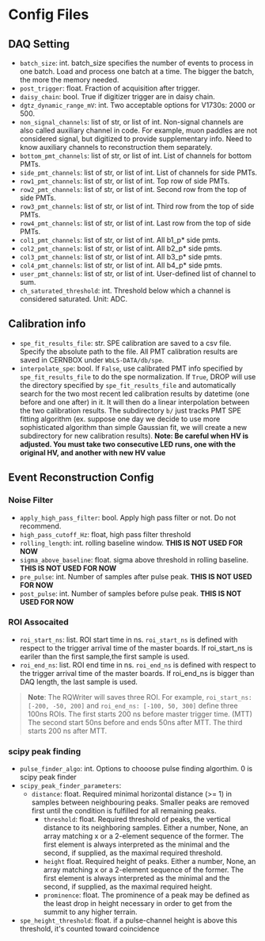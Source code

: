 # Config Files

## DAQ Setting
- `batch_size`: int. batch_size specifies the number of events to process in one batch. Load and process one batch at a time. The bigger the batch, the more the memory needed.
- `post_trigger`: float. Fraction of acquisition after trigger.
- `daisy_chain`: bool. True if digitizer trigger are in daisy chain.
- `dgtz_dynamic_range_mV`: int. Two acceptable options for V1730s: 2000 or 500.
- `non_signal_channels`: list of str, or list of int. Non-signal channels are also called auxiliary channel in code. For example, muon paddles are not considered signal, but digitized to provide supplementary info. Need to know auxiliary channels to reconstruction them separately.
- `bottom_pmt_channels`: list of str, or list of int. List of channels for bottom PMTs.
- `side_pmt_channels`: list of str, or list of int. List of channels for side PMTs.
- `row1_pmt_channels`: list of str, or list of int. Top row of side PMTs.
- `row2_pmt_channels`: list of str, or list of int. Second row from the top of side PMTs.
- `row3_pmt_channels`: list of str, or list of int. Third row from the top of side PMTs.
- `row4_pmt_channels`: list of str, or list of int. Last row from the top of side PMTs.
- `col1_pmt_channels`: list of str, or list of int. All b1_p* side pmts.
- `col2_pmt_channels`: list of str, or list of int. All b2_p* side pmts.
- `col3_pmt_channels`: list of str, or list of int. All b3_p* side pmts.
- `col4_pmt_channels`: list of str, or list of int. All b4_p* side pmts.
- `user_pmt_channels`: list of str, or list of int. User-defined list of channel to sum.
- `ch_saturated_threshold`: int. Threshold below which a channel is considered saturated. Unit: ADC.

## Calibration info
- `spe_fit_results_file`: str. SPE calibration are saved to a csv file. Specify the absolute path to the file. All PMT calibration results are saved in CERNBOX under `WbLS-DATA/db/spe`.
- `interpolate_spe`: bool. If `False`, use calibrated PMT info specified by `spe_fit_results_file` to do the spe normalization. If `True`, DROP will use the directory specified by `spe_fit_results_file` and automatically search for the two most recent led calibration results by datetime (one before and one after) in it. It will then do a linear interpolation between the two calibration results. The subdirectory `b/` just tracks PMT SPE fitting algorithm (ex. suppose one day we decide to use more sophisticated algorithm than simple Gaussian fit, we will create a new subdirectory for new calibration results). **Note: Be careful when HV is adjusted. You must take two consecutive LED runs, one with the original HV, and another with new HV value**

## Event Reconstruction Config

### Noise Filter
- `apply_high_pass_filter`: bool. Apply high pass filter or not. Do not recommend.
- `high_pass_cutoff_Hz`: float, high pass filter threshold
- `rolling_length`: int. rolling baseline window. **THIS IS NOT USED FOR NOW**
- `sigma_above_baseline`: float. sigma above threshold in rolling baseline. **THIS IS NOT USED FOR NOW**
- `pre_pulse`: int. Number of samples after pulse peak. **THIS IS NOT USED FOR NOW**
- `post_pulse`: int. Number of samples before pulse peak. **THIS IS NOT USED FOR NOW**

### ROI Assocaited
- `roi_start_ns`: list. ROI start time in ns. `roi_start_ns` is defined with respect to the trigger arrival time of the master boards. If roi_start_ns is eariler than the first sample,the first sample is used.
- `roi_end_ns`: list. ROI end time in ns. `roi_end_ns` is defined with respect to the trigger arrival time of the master boards. If roi_end_ns is bigger than DAQ length, the last sample is used.

> **Note**: The RQWriter will saves three ROI. For example, `roi_start_ns: [-200, -50, 200]` and `roi_end_ns: [-100, 50, 300]` define three 100ns ROIs. The first starts 200 ns before master trigger time. (MTT) The second start 50ns before and ends 50ns after MTT. The third starts 200 ns after MTT.

### scipy peak finding
- `pulse_finder_algo`: int. Options to chooose pulse finding algorthim. 0 is scipy peak finder
- `scipy_peak_finder_parameters`:
  - `distance`: float. Required minimal horizontal distance (>= 1) in samples between neighbouring peaks. Smaller peaks are removed first until the condition is fulfilled for all remaining peaks.
	- `threshold`: float. Required threshold of peaks, the vertical distance to its neighboring samples. Either a number, None, an array matching x or a 2-element sequence of the former. The first element is always interpreted as the minimal and the second, if supplied, as the maximal required threshold.
  	- `height` float. Required height of peaks. Either a number, None, an array matching x or a 2-element sequence of the former. The first element is always interpreted as the minimal and the second, if supplied, as the maximal required height.
    - `prominence`: float. The prominence of a peak may be defined as the least drop in height necessary in order to get from the summit to any higher terrain.
- `spe_height_threshold`: float. if a pulse-channel height is above this threshold, it's counted toward coincidence
